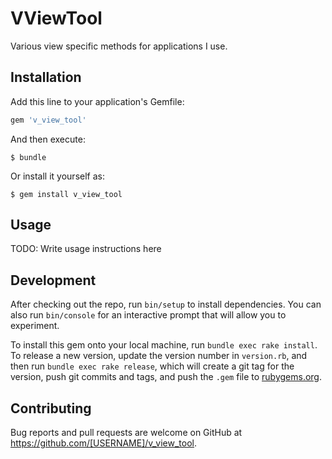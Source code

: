 # VViewTool

Various view specific methods for applications I use.

## Installation

Add this line to your application's Gemfile:

```ruby
gem 'v_view_tool'
```

And then execute:

    $ bundle

Or install it yourself as:

    $ gem install v_view_tool

## Usage

TODO: Write usage instructions here

## Development

After checking out the repo, run `bin/setup` to install dependencies. You can also run `bin/console` for an interactive prompt that will allow you to experiment.

To install this gem onto your local machine, run `bundle exec rake install`. To release a new version, update the version number in `version.rb`, and then run `bundle exec rake release`, which will create a git tag for the version, push git commits and tags, and push the `.gem` file to [rubygems.org](https://rubygems.org).

## Contributing

Bug reports and pull requests are welcome on GitHub at https://github.com/[USERNAME]/v_view_tool.
